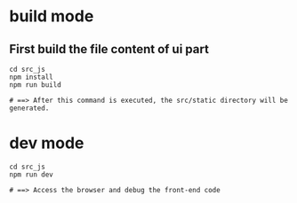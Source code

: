 

# build mode

## First build the file content of ui part

```
cd src_js
npm install
npm run build

# ==> After this command is executed, the src/static directory will be generated.
```

# dev mode

```
cd src_js
npm run dev

# ==> Access the browser and debug the front-end code
```
